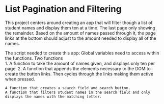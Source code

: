 # List Pagination and Filtering
 
This project centers around creating an app that will filter though a list of student names and display them ten
at a time. The last page only showing the remainder. Based on the amount of names passed through it, the page links at the bottom should adjust to the amount needed to display all of the names.

The script needed to create this app:
    Global variables need to access within the functions.
    Two functions  
        1. A function to take the amount of names given, and displays only ten per page. 
        2. A function that appends the elements necessary to the DOM to create the button links. Then
           cycles through the links making them active when pressed. 
    
    A function that creates a search field and search button.
    A function that filters student names in the search field and only displays the names with the matching letter. 